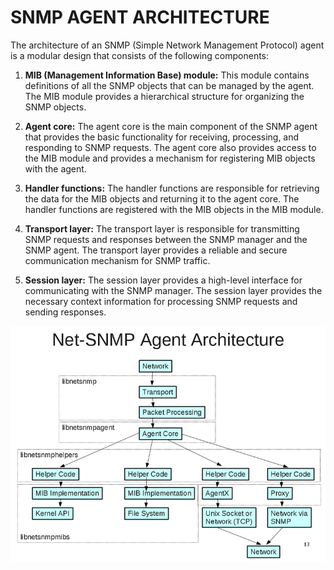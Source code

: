 # SNMP AGENT ARCHITECTURE
The architecture of an SNMP (Simple Network Management Protocol) agent is a modular design that consists of the following components:

1. **MIB (Management Information Base) module:** This module contains definitions of all the SNMP objects that can be managed by the agent. The MIB module provides a hierarchical structure for organizing the SNMP objects.

2. **Agent core:** The agent core is the main component of the SNMP agent that provides the basic functionality for receiving, processing, and responding to SNMP requests. The agent core also provides access to the MIB module and provides a mechanism for registering MIB objects with the agent.

3. **Handler functions:** The handler functions are responsible for retrieving the data for the MIB objects and returning it to the agent core. The handler functions are registered with the MIB objects in the MIB module.

4. **Transport layer:** The transport layer is responsible for transmitting SNMP requests and responses between the SNMP manager and the SNMP agent. The transport layer provides a reliable and secure communication mechanism for SNMP traffic.

5. **Session layer:** The session layer provides a high-level interface for communicating with the SNMP manager. The session layer provides the necessary context information for processing SNMP requests and sending responses.

![agent architecture](Agent-architecture.png)
